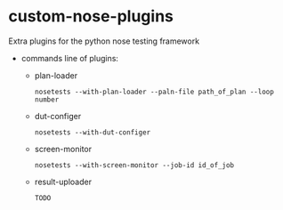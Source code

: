 custom-nose-plugins
===================
Extra plugins for the python nose testing framework

* commands line of plugins:  

  * plan-loader  
    ```
    nosetests --with-plan-loader --paln-file path_of_plan --loop number
    ```  

  * dut-configer  
    ```
    nosetests --with-dut-configer
    ```  

  * screen-monitor  
    ```
    nosetests --with-screen-monitor --job-id id_of_job
    ```
  * result-uploader  
    ```
    TODO
    ```
